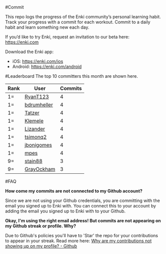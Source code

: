 #Commit

This repo logs the progress of the Enki community’s personal learning habit. Track your progress with a commit for each workout. Commit to a daily habit and learn something new each day.

If you’d like to try Enki, request an invitation to our beta here: https://enki.com

Download the Enki app: 
 - iOS: https://enki.com/ios
 - Android: https://enki.com/android

#Leaderboard
The top 10 committers this month are shown here.

| Rank | User | Commits |
|------|------|---------|
|1=|[RyanT123](https://github.com/RyanT123)|4|
|1=|[bdrumheller](https://github.com/bdrumheller)|4|
|1=|[Tatzer](https://github.com/Tatzer)|4|
|1=|[Klemele](https://github.com/Klemele)|4|
|1=|[Lizander](https://github.com/Lizander)|4|
|1=|[tsimonq2](https://github.com/tsimonq2)|4|
|1=|[jbonigomes](https://github.com/jbonigomes)|4|
|1=|[mpes](https://github.com/mpes)|4|
|9=|[stain88](https://github.com/stain88)|3|
|9=|[GrayOckham](https://github.com/GrayOckham)|3|

#FAQ

**How come my commits are not connected to my Github account?**

Since we are not using your Github credentials, you are committing with the email you signed up to Enki with. You can connect this to your account by adding the email you signed up to Enki with to your Github.

**Okay, I'm using the right email address! But commits are not appearing on my Github streak or profile. Why?**

Due to Github's policies you'll have to 'Star' the repo for your contributions to appear in your streak. Read more here: [Why are my contributions not showing up on my profile? - Github](https://help.github.com/articles/why-are-my-contributions-not-showing-up-on-my-profile/)
